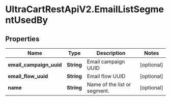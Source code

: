 # UltraCartRestApiV2.EmailListSegmentUsedBy

## Properties

Name | Type | Description | Notes
------------ | ------------- | ------------- | -------------
**email_campaign_uuid** | **String** | Email campaign UUID | [optional] 
**email_flow_uuid** | **String** | Email flow UUID | [optional] 
**name** | **String** | Name of the list or segment. | [optional] 


